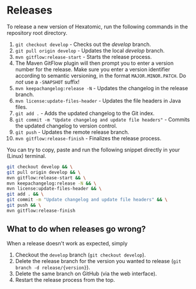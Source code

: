 # Releases

To release a new version of Hexatomic, run the following commands in the repository root directory.

1. `git checkout develop` - Checks out the *develop* branch.
2. `git pull origin develop` - Updates the local *develop* branch.
3. `mvn gitflow:release-start` - Starts the release process.
4. The Maven GitFlow plugin will then prompt you to enter a version number for the release. Make sure you enter a version identifier according to semantic versioning, in the format `MAJOR.MINOR.PATCH`. Do *not* use a `-SNAPSHOT` suffix!
5. `mvn keepachangelog:release -N` - Updates the changelog in the release branch.
6. `mvn license:update-files-header` - Updates the file headers in Java files.
6. `git add .` - Adds the updated changelog to the Git index.
7. `git commit -m "Update changelog and update file headers"` - Commits the updated changelog to version control.
8. `git push` - Updates the remote release branch.
9. `mvn gitflow:release-finish` - Finalizes the release process.

You can try to copy, paste and run the following snippet directly in your (Linux) terminal.

```bash
git checkout develop && \
git pull origin develop && \
mvn gitflow:release-start && \
mvn keepachangelog:release -N && \
mvn license:update-files-header && \
git add . && \
git commit -m "Update changelog and update file headers" && \
git push && \
mvn gitflow:release-finish
```

## What to do when releases go wrong?

When a release doesn't work as expected, simply

1. Checkout the `develop` branch (`git checkout develop`).
2. Delete the release branch for the version you wanted to release (`git branch -d release/{version}`).
3. Delete the same branch on GitHub (via the web interface).
4. Restart the release process from the top.